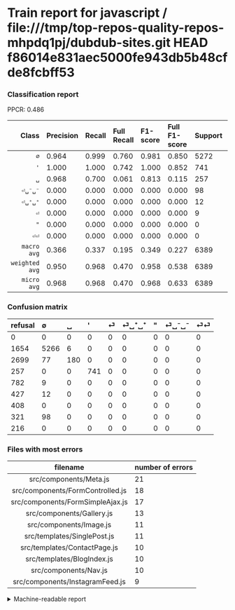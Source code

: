 # Train report for javascript / file:///tmp/top-repos-quality-repos-mhpdq1pj/dubdub-sites.git HEAD f86014e831aec5000fe943db5b48cfde8fcbff53

### Classification report

PPCR: 0.486

| Class | Precision | Recall | Full Recall | F1-score | Full F1-score | Support | Full Support | PPCR |
|------:|:----------|:-------|:------------|:---------|:---------|:--------|:-------------|:-----|
| `∅` | 0.964| 0.999| 0.760| 0.981| 0.850| 5272| 6926| 0.761 |
| `'` | 1.000| 1.000| 0.742| 1.000| 0.852| 741| 998| 0.742 |
| `␣` | 0.968| 0.700| 0.061| 0.813| 0.115| 257| 2956| 0.087 |
| `⏎␣⁻␣⁻` | 0.000| 0.000| 0.000| 0.000| 0.000| 98| 419| 0.234 |
| `⏎␣⁺␣⁺` | 0.000| 0.000| 0.000| 0.000| 0.000| 12| 439| 0.027 |
| `⏎` | 0.000| 0.000| 0.000| 0.000| 0.000| 9| 791| 0.011 |
| `"` | 0.000| 0.000| 0.000| 0.000| 0.000| 0| 408| 0.000 |
| `⏎⏎` | 0.000| 0.000| 0.000| 0.000| 0.000| 0| 216| 0.000 |
| `macro avg` | 0.366| 0.337| 0.195| 0.349| 0.227| 6389| 13153| 0.486 |
| `weighted avg` | 0.950| 0.968| 0.470| 0.958| 0.538| 6389| 13153| 0.486 |
| `micro avg` | 0.968| 0.968| 0.470| 0.968| 0.633| 6389| 13153| 0.486 |

### Confusion matrix

|refusal|  ∅| ␣| '| ⏎| ⏎␣⁺␣⁺| "| ⏎␣⁻␣⁻| ⏎⏎| 
|:---|:---|:---|:---|:---|:---|:---|:---|:---|
|0 |0 |0 |0 |0 |0 |0 |0 |0 |
|1654 |5266 |6 |0 |0 |0 |0 |0 |0 |
|2699 |77 |180 |0 |0 |0 |0 |0 |0 |
|257 |0 |0 |741 |0 |0 |0 |0 |0 |
|782 |9 |0 |0 |0 |0 |0 |0 |0 |
|427 |12 |0 |0 |0 |0 |0 |0 |0 |
|408 |0 |0 |0 |0 |0 |0 |0 |0 |
|321 |98 |0 |0 |0 |0 |0 |0 |0 |
|216 |0 |0 |0 |0 |0 |0 |0 |0 |

### Files with most errors

| filename | number of errors|
|:----:|:-----|
| src/components/Meta.js | 21 |
| src/components/FormControlled.js | 18 |
| src/components/FormSimpleAjax.js | 17 |
| src/components/Gallery.js | 13 |
| src/components/Image.js | 11 |
| src/templates/SinglePost.js | 11 |
| src/templates/ContactPage.js | 10 |
| src/templates/BlogIndex.js | 10 |
| src/components/Nav.js | 10 |
| src/components/InstagramFeed.js | 9 |

<details>
    <summary>Machine-readable report</summary>
```json
{
  "cl_report": {"\"": {"f1-score": 0.0, "precision": 0.0, "recall": 0.0, "support": 0}, "\u0027": {"f1-score": 1.0, "precision": 1.0, "recall": 1.0, "support": 741}, "macro avg": {"f1-score": 0.34922779707610385, "precision": 0.36648220550194305, "recall": 0.33740637713077826, "support": 6389}, "micro avg": {"f1-score": 0.9683831585537643, "precision": 0.9683831585537643, "recall": 0.9683831585537643, "support": 6389}, "weighted avg": {"f1-score": 0.958309052374661, "precision": 0.950466065549904, "recall": 0.9683831585537643, "support": 6389}, "\u2205": {"f1-score": 0.9811812930873859, "precision": 0.9641157085316734, "recall": 0.9988619119878603, "support": 5272}, "\u23ce": {"f1-score": 0.0, "precision": 0.0, "recall": 0.0, "support": 9}, "\u23ce\u23ce": {"f1-score": 0.0, "precision": 0.0, "recall": 0.0, "support": 0}, "\u23ce\u2423\u207a\u2423\u207a": {"f1-score": 0.0, "precision": 0.0, "recall": 0.0, "support": 12}, "\u23ce\u2423\u207b\u2423\u207b": {"f1-score": 0.0, "precision": 0.0, "recall": 0.0, "support": 98}, "\u2423": {"f1-score": 0.8126410835214447, "precision": 0.967741935483871, "recall": 0.7003891050583657, "support": 257}},
  "cl_report_full": {"\"": {"f1-score": 0.0, "precision": 0.0, "recall": 0.0, "support": 408}, "\u0027": {"f1-score": 0.8522139160437033, "precision": 1.0, "recall": 0.7424849699398798, "support": 998}, "macro avg": {"f1-score": 0.22712102624976505, "precision": 0.36648220550194305, "recall": 0.1954626859653605, "support": 13153}, "micro avg": {"f1-score": 0.6332002865622762, "precision": 0.9683831585537643, "recall": 0.4703869839580324, "support": 13153}, "weighted avg": {"f1-score": 0.5380923149299461, "precision": 0.801042390221295, "recall": 0.4703869839580324, "support": 13153}, "\u2205": {"f1-score": 0.850177591217307, "precision": 0.9641157085316734, "recall": 0.7603234190008663, "support": 6926}, "\u23ce": {"f1-score": 0.0, "precision": 0.0, "recall": 0.0, "support": 791}, "\u23ce\u23ce": {"f1-score": 0.0, "precision": 0.0, "recall": 0.0, "support": 216}, "\u23ce\u2423\u207a\u2423\u207a": {"f1-score": 0.0, "precision": 0.0, "recall": 0.0, "support": 439}, "\u23ce\u2423\u207b\u2423\u207b": {"f1-score": 0.0, "precision": 0.0, "recall": 0.0, "support": 419}, "\u2423": {"f1-score": 0.11457670273711011, "precision": 0.967741935483871, "recall": 0.06089309878213803, "support": 2956}},
  "ppcr": 0.48574469702729417
}
```
</details>
